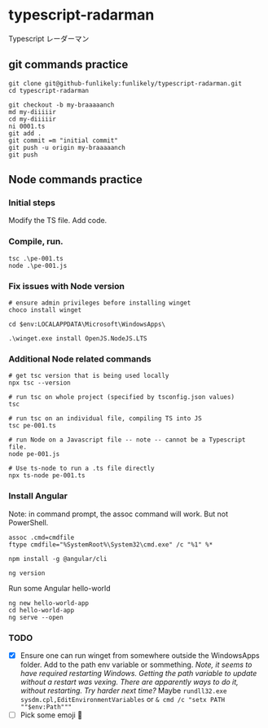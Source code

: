 # typescript-radarman
Typescript  レーダーマン

## git commands practice
```
git clone git@github-funlikely:funlikely/typescript-radarman.git
cd typescript-radarman

git checkout -b my-braaaaanch
md my-diiiiir
cd my-diiiiir
ni 0001.ts
git add .
git commit =m "initial commit"
git push -u origin my-braaaaanch
git push

```

## Node commands practice

### Initial steps

Modify the TS file.  Add code.

### Compile, run.

```
tsc .\pe-001.ts
node .\pe-001.js
```

### Fix issues with Node version
```
# ensure admin privileges before installing winget
choco install winget

cd $env:LOCALAPPDATA\Microsoft\WindowsApps\

.\winget.exe install OpenJS.NodeJS.LTS
```

### Additional Node related commands

```
# get tsc version that is being used locally
npx tsc --version

# run tsc on whole project (specified by tsconfig.json values)
tsc

# run tsc on an individual file, compiling TS into JS
tsc pe-001.ts

# run Node on a Javascript file -- note -- cannot be a Typescript file.
node pe-001.js

# Use ts-node to run a .ts file directly
npx ts-node pe-001.ts
```

### Install Angular
Note: in command prompt, the assoc command will work. But not PowerShell.
```
assoc .cmd=cmdfile
ftype cmdfile="%SystemRoot%\System32\cmd.exe" /c "%1" %*

npm install -g @angular/cli

ng version
```

Run some Angular hello-world

```
ng new hello-world-app
cd hello-world-app
ng serve --open
```

### TODO
 - [x]  Ensure one can run winget from somewhere outside the WindowsApps folder.  Add to the path env variable or sommething. *Note, it seems to have required restarting Windows. Getting the path variable to update without a restart was vexing.  There are apparently ways to do it, without restarting. Try harder next time?* Maybe `rundll32.exe sysdm.cpl,EditEnvironmentVariables` or `& cmd /c "setx PATH ""$env:Path"""`
 - [ ] Pick some emoji 🌮